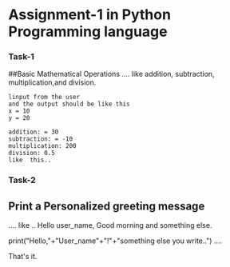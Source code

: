 # Assignment-1 in Python Programming language
### Task-1
##Basic Mathematical Operations
....
like addition, subtraction, multiplication,and division.
```
linput from the user
and the output should be like this
x = 10
y = 20

addition: = 30
subtraction: = -10
multiplication: 200
division: 0.5
like  this..

```

### Task-2
## Print a Personalized greeting message
....
like .. Hello user_name, Good morning and something else.

print("Hello,"+"User_name"+"!"+"something else you write..")
....

That's it.